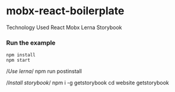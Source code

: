 mobx-react-boilerplate
=====================
Technology Used
React
Mobx
Lerna
Storybook

### Run the example

```
npm install
npm start
```


/*Use lerna*/
npm run postinstall


/*Install storybook*/
npm i -g getstorybook
cd website
getstorybook

